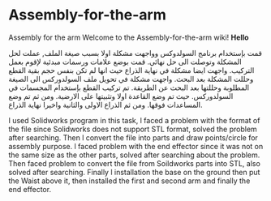 # Assembly-for-the-arm
Assembly for the arm
Welcome to the Assembly-for-the-arm wiki!
**Hello** 


قمت بإستخدام برنامج السولدوكس وواجهت مشكلة اولا بسبب صيغة الملف, عملت لحل المشكلة وتوصلت الى حل نهائي. 
قمت بوضع علامات ورسمات مبدئية لإقوم بعمل التركيب.
واجهت ايضا مشكلة في نهاية الذراع حيث انها لم تكن بنفس حجم بقية القطع وحللت المشكلة بعد البحث.
واجهت مشكلة في تحويل ملف السولدوركس الى الصيغة المطلوبة وحللتها بعد البحث عن الطريقة.
تم تركيب القطع بإستخدام المجسمات في السولدوركس. حيث تم وضع القاعدة اولا وتثبيتها على الارضية. ومن ثم تم وضع المساعدات فوقها. ومن ثم الذراع الاولى والثانية واخيرا نهاية الذراع.

I used Solidworks program in this task, l faced a problem with the format of the file since Solidworks does not support STL format, solved the problem after searching. Then l convert the file into parts and draw points/circle for assembly purpose. l faced problem with the end effector since it was not on the same size as the other parts, solved after searching about the problem. Then faced problem to convert the file from Soildworks parts into STL, also solved after searching. Finally l installation  the base on the ground then put the Waist above it, then installed the first and second arm and finally the end effector.
